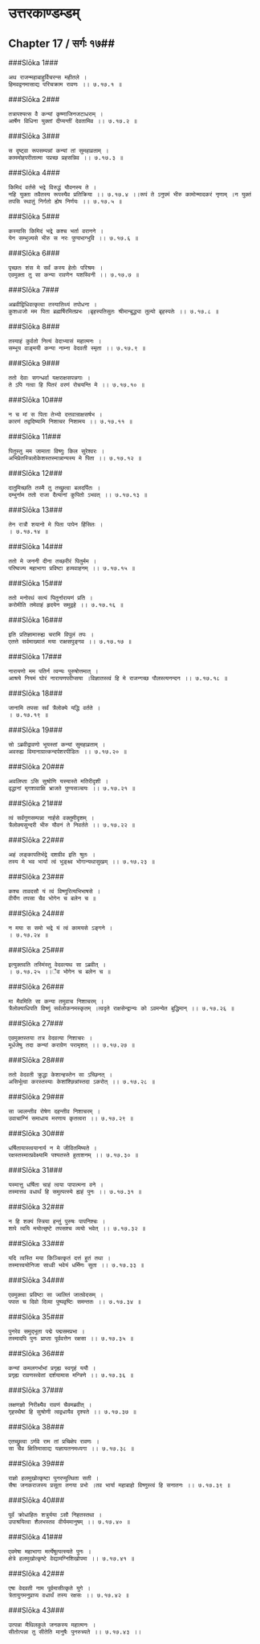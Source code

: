 उत्तरकाण्डम्डम्
===============================


## Chapter 17  / सर्गः १७##


###Slōka 1###


    अथ राजन्महाबाहुर्विचरन्स महीतले ।
    हिमवद्वनमासाद्य परिचक्राम रावणः ।। ७.१७.१ ॥


###Slōka 2###


    तत्रापश्यत्स वै कन्यां कृष्णाजिनजटाधराम् ।
    आर्षेण विधिना युक्तां दीप्यन्तीं देवतामिव ।। ७.१७.२ ॥


###Slōka 3###


    स दृष्ट्वा रूपसम्पन्नां कन्यां तां सुमहाव्रताम् ।
    काममोहपरीतात्मा पप्रच्छ प्रहसन्निव ।। ७.१७.३ ॥


###Slōka 4###


    किमिदं वर्तसे भद्रे विरुद्धं यौवनस्य ते ।
    नहि युक्ता तवैतस्य रूपस्यैव प्रतिक्रिया ।। ७.१७.४ ।।रूपं ते ऽनुपमं भीरु कामोन्मादकरं नृणाम् ।न युक्तं तपसि स्थातुं निर्गतो ह्येष निर्णयः ।। ७.१७.५ ॥


###Slōka 5###


    कस्यासि किमिदं भद्रे कश्च भर्ता वरानने ।
    येन सम्भुज्यसे भीरु स नरः पुण्यभाग्भुवि ।। ७.१७.६ ॥


###Slōka 6###


    पृच्छतः शंस मे सर्वं कस्य हेतोः परिश्रमः ।
    एवमुक्ता तु सा कन्या रावणेन यशस्विनी ।। ७.१७.७ ॥


###Slōka 7###


    अब्रवीद्विधिवत्कृत्वा तस्यातिथ्यं तपोधना ।
    कुशध्वजो मम पिता ब्रह्मर्षिरमितप्रभः ।बृहस्पतिसुतः श्रीमान्बुद्ध्या तुल्यो बृहस्पतेः ।। ७.१७.८ ॥


###Slōka 8###


    तस्याहं कुर्वतो नित्यं वेदाभ्यासं महात्मनः ।
    सम्भूय वाङ्मयी कन्या नाम्ना वेदवती स्मृता ।। ७.१७.९ ॥


###Slōka 9###


    ततो देवाः सगन्धर्वा यक्षराक्षसपन्नगाः ।
    ते ऽपि गत्वा हि पितरं वरणं रोचयन्ति मे ।। ७.१७.१० ॥


###Slōka 10###


    न च मां स पिता तेभ्यो दत्तवान्राक्षसर्षभ ।
    कारणं तद्वदिष्यामि निशाचर निशामय ।। ७.१७.११ ॥


###Slōka 11###


    पितुस्तु मम जामाता विष्णुः किल सुरेश्वरः ।
    अभिप्रेतस्त्रिलोकेशस्तस्मान्नान्यस्य मे पिता ।। ७.१७.१२ ॥


###Slōka 12###


    दातुमिच्छति तस्मै तु तच्छ्रुत्वा बलदर्पितः ।
    दम्भुर्नाम ततो राजा दैत्यानां कुपितो ऽभवत् ।। ७.१७.१३ ॥


###Slōka 13###


    तेन रात्रौ शयानो मे पिता पापेन हिंसितः ।
    । ७.१७.१४ ॥


###Slōka 14###


    ततो मे जननी दीना तच्छरीरं पितुर्मम ।
    परिष्वज्य महाभागा प्रविष्टा हव्यवाहनम् ।। ७.१७.१५ ॥


###Slōka 15###


    ततो मनोरथं सत्यं पितुर्नारायणं प्रति ।
    करोमीति तमेवाहं हृदयेन समुद्वहे ।। ७.१७.१६ ॥


###Slōka 16###


    इति प्रतिज्ञामारुह्य चरामि विपुलं तपः ।
    एतत्ते सर्वमाख्यातं मया राक्षसपुङ्गव ।। ७.१७.१७ ॥


###Slōka 17###


    नारायणो मम पतिर्न त्वन्यः पुरुषोत्तमात् ।
    आश्रये नियमं घोरं नारायणपरीप्सया ।विज्ञातस्त्वं हि मे राजन्गच्छ पौलस्त्यनन्दन ।। ७.१७.१८ ॥


###Slōka 18###


    जानामि तपसा सर्वं त्रैलोक्ये यद्धि वर्तते ।
    । ७.१७.१९ ॥


###Slōka 19###


    सो ऽब्रवीद्रावणो भूयस्तां कन्यां सुमहाव्रताम् ।
    अवरुह्य विमानाग्रात्कन्दर्पशरपीडितः ।। ७.१७.२० ॥


###Slōka 20###


    अवलिप्ता ऽसि सुश्रोणि यस्यास्ते मतिरीदृशी ।
    वृद्धानां मृगशावाक्षि भ्राजते पुण्यसञ्चयः ।। ७.१७.२१ ॥


###Slōka 21###


    त्वं सर्वंगुणसम्पन्ना नार्हसे वक्तुमीदृशम् ।
    त्रैलोक्यसुन्दरी भीरु यौवनं ते निवर्तते ।। ७.१७.२२ ॥


###Slōka 22###


    अहं लङ्कापतिर्भद्रे दशग्रीव इति श्रुतः ।
    तस्य मे भव भार्या त्वं भुङ्क्ष्व भोगान्यथासुखम् ।। ७.१७.२३ ॥


###Slōka 23###


    कश्च तावदसौ यं त्वं विष्णुरित्यभिभाषसे ।
    वीर्येण तपसा चैव भोगेन च बलेन च ॥


###Slōka 24###


    न मया स समो भद्रे यं त्वं कामयसे ऽङ्गने ।
    । ७.१७.२४ ॥


###Slōka 25###


    इत्युक्तवति तस्मिंस्तु वेदवत्यथ सा ऽब्रवीत् ।
    । ७.१७.२५ ।।ैव भोगेन च बलेन च ॥


###Slōka 26###


    मा मैवमिति सा कन्या तमुवाच निशाचरम् ।
    त्रैलोक्याधिपति विष्णुं सर्वलोकनमस्कृतम् ।त्वदृते राक्षसेन्द्रान्यः को ऽवमन्येत बुद्धिमान् ।। ७.१७.२६ ॥


###Slōka 27###


    एवमुक्तस्तया तत्र वेदवत्या निशाचरः ।
    मूर्धजेषु तदा कन्यां कराग्रेण परामृशत् ।। ७.१७.२७ ॥


###Slōka 28###


    ततो वेदवती क्रुद्धा केशान्हस्तेन सा ऽच्छिनत् ।
    असिर्भूत्वा करस्तस्याः केशांश्छिन्नांस्तदा ऽकरोत् ।। ७.१७.२८ ॥


###Slōka 29###


    सा ज्वलन्तीव रोषेण दहन्तीव निशाचरम् ।
    उवाचाग्निं समाधाय मरणाय कृतत्वरा ।। ७.१७.२९ ॥


###Slōka 30###


    धर्षितायास्त्वयानार्य न मे जीवितमिष्यते ।
    रक्षस्तस्मात्प्रवेक्ष्यामि पश्यतस्ते हुताशनम् ।। ७.१७.३० ॥


###Slōka 31###


    यस्मात्तु धर्षिता चाहं त्वया पापात्मना वने ।
    तस्मात्तव वधार्थं हि समुत्पत्स्ये ह्यहं पुनः ।। ७.१७.३१ ॥


###Slōka 32###


    न हि शक्यं स्त्रिया हन्तुं पुरुषः पापनिश्चः ।
    शापे त्वयि मयोत्सृष्टे तपसश्च व्ययो भवेत् ।। ७.१७.३२ ॥


###Slōka 33###


    यदि त्वस्ति मया किञ्चित्कृतं दत्तं हुतं तथा ।
    तस्मात्त्वयोनिजा साध्वी भवेयं धर्मिणः सुता ।। ७.१७.३३ ॥


###Slōka 34###


    एवमुक्त्वा प्रविष्टा सा ज्वलितं जातवेदसम् ।
    पपात च दिवो दिव्या पुष्पवृष्टिः समन्ततः ।। ७.१७.३४ ॥


###Slōka 35###


    पुनरेव समुद्भूता पद्मे पद्मसमप्रभा ।
    तस्मादपि पुनः प्राप्ता पूर्ववत्तेन रक्षसा ।। ७.१७.३५ ॥


###Slōka 36###


    कन्यां कमलगर्भाभां प्रगृह्य स्वगृहं ययौ ।
    प्रगृह्य रावणस्त्वेतां दर्शयामास मन्त्रिणे ।। ७.१७.३६ ॥


###Slōka 37###


    लक्षणज्ञो निरीक्ष्यैव रावणं चैवमब्रवीत् ।
    गृहस्थैषां हि सुश्रोणी त्वद्वधायैव दृश्यते ।। ७.१७.३७ ॥


###Slōka 38###


    एतच्छ्रुत्वा ऽर्णवे राम तां प्रचिक्षेप रावणः ।
    सा चैव क्षितिमासाद्य यज्ञायतनमध्यगा ।। ७.१७.३८ ॥


###Slōka 39###


    राज्ञो हलमुखोत्कृष्टा पुनरप्युत्थिता सती ।
    सैषा जनकराजस्य प्रसूता तनया प्रभो ।तव भार्या महाबाहो विष्णुस्त्वं हि सनातनः ।। ७.१७.३९ ॥


###Slōka 40###


    पूर्वं क्रोधाहितः शत्रुर्यया ऽसौ निहतस्तथा ।
    उपाश्रयित्वा शैलभस्तव वीर्यममानुषम् ।। ७.१७.४० ॥


###Slōka 41###


    एवमेषा महाभागा मर्त्येषूत्पत्स्यते पुनः ।
    क्षेत्रे हलमुखोत्कृष्टे वेद्यामग्निशिखोपमा ।। ७.१७.४१ ॥


###Slōka 42###


    एषा वेदवती नाम पूर्वमासीत्कृते युगे ।
    त्रेतायुगमनुप्राप्य वधार्थं तस्य रक्षसः ।। ७.१७.४२ ॥


###Slōka 43###


    उत्पन्ना मैथिलकुले जनकस्य महात्मनः ।
    सीतोत्पन्ना तु सीतेति मानुषैः पुनरुच्यते ।। ७.१७.४३ ।।


